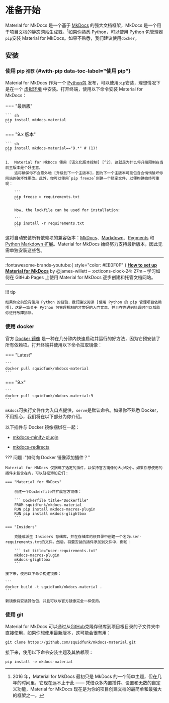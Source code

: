 # 准备开始

Material for MkDocs 是一个基于 [MkDocs] 的强大文档框架，MkDocs 是一个用于项目文档的静态网站生成器。[^1]如果你熟悉 Python，可以使用 Python 包管理器`pip`安装 Material for MkDocs。如果不熟悉，我们建议使用`docker`。

[^1]:2016 年，Material for MkDocs 最初只是 MkDocs 的一个简单主题，但在几年的时间里，它现在远不止于此 —— 凭借众多内置插件、设置和无数的自定义功能，Material for MkDocs 现在是为你的项目创建文档的最简单和最强大的框架之一。

[MkDocs]: https://www.mkdocs.org
[pip]: #with-pip
[docker]: #with-docker

## 安装

### 使用 pip <small>推荐</small> {#with-pip data-toc-label="使用 pip"}

Material for MkDocs 作为一个 [Python包] 发布，可以使用`pip`安装，理想情况下是在一个 [虚拟环境] 中安装。打开终端，使用以下命令安装 Material for MkDocs：

=== "最新版"

    ``` sh
    pip install mkdocs-material
    ```

=== "9.x 版本"

    ``` sh
    pip install mkdocs-material=="9.*" # (1)!
    ```
    
    1. 	Material for MkDocs 使用 [语义化版本控制] [^2]，这就是为什么将升级限制在当前主版本是个好主意。
        这将确保你不会意外地 [升级到下一个主版本]，因为下一个主版本可能包含会悄悄破坏你网站的破坏性更改。此外，你可以使用`pip freeze`创建一个锁定文件，以便构建始终可重现：
    
        ```
        pip freeze > requirements.txt
        ```
    
        Now, the lockfile can be used for installation:
    
        ```
        pip install -r requirements.txt
        ```

[^2]:
    请注意，现有功能的改进有时会发布为补丁发布，例如改进的内容选项卡渲染，它们不被认为是新功能。

这将自动安装所有依赖项的兼容版本：[MkDocs]、[Markdown]、[Pygments] 和 [Python Markdown 扩展]。Material for MkDocs 始终努力支持最新版本，因此无需单独安装这些包。

---

:fontawesome-brands-youtube:{ style="color: #EE0F0F" }
__[How to set up Material for MkDocs]__ by @james-willett – :octicons-clock-24:
27m – 学习如何在 GitHub Pages 上使用 Material for MkDocs 逐步创建和托管文档网站。

[How to set up Material for MkDocs]: https://www.youtube.com/watch?v=xlABhbnNrfI

---

!!! tip

    如果你之前没有使用 Python 的经验，我们建议阅读 [使用 Python 的 pip 管理项目依赖项]，这是一篇关于 Python 包管理机制的非常好的入门文章，并且在你遇到错误时可以帮助你进行故障排除。

[Python包]: https://pypi.org/project/mkdocs-material/
[虚拟环境]: https://realpython.com/what-is-pip/#using-pip-in-a-python-virtual-environment
[语义化版本控制]: https://semver.org/
[升级到下一个主版本]: upgrade.md
[Markdown]: https://python-markdown.github.io/
[Pygments]: https://pygments.org/
[Python Markdown 扩展]: https://facelessuser.github.io/pymdown-extensions/
[使用 Python 的 pip 管理项目依赖项]: https://realpython.com/what-is-pip/

### 使用 docker

官方 [Docker 镜像] 是一种在几分钟内快速启动并运行的好方法，因为它预安装了所有依赖项。打开终端并使用以下命令拉取镜像：

=== "Latest"

    ```
    docker pull squidfunk/mkdocs-material
    ```

=== "9.x"

    ```
    docker pull squidfunk/mkdocs-material:9
    ```

`mkdocs`可执行文件作为入口点提供，`serve`是默认命令。如果你不熟悉 Docker，不用担心，我们将在以下部分为你介绍。

以下插件与 Docker 镜像捆绑在一起：

- [mkdocs-minify-plugin]
- [mkdocs-redirects]

  [Docker 镜像]: https://hub.docker.com/r/squidfunk/mkdocs-material/
  [mkdocs-minify-plugin]: https://github.com/byrnereese/mkdocs-minify-plugin
  [mkdocs-redirects]: https://github.com/datarobot/mkdocs-redirects

???  问题 :"如何向 Docker 镜像添加插件？"

    Material for MkDocs 仅捆绑了选定的插件，以保持官方镜像的大小较小。如果你想使用的插件未包含在内，可以轻松添加它们：
    
    === "Material for MkDocs"
    
        创建一个Dockerfile并扩展官方镜像：
    
        ``` Dockerfile title="Dockerfile"
        FROM squidfunk/mkdocs-material
        RUN pip install mkdocs-macros-plugin
        RUN pip install mkdocs-glightbox
        ```
    
    === "Insiders"
    
        克隆或派生 Insiders 存储库，并在存储库的根目录中创建一个名为user-requirements.txt的文件。然后，将要安装的插件添加到文件中，例如：
    
        ``` txt title="user-requirements.txt"
        mkdocs-macros-plugin
        mkdocs-glightbox
        ```
    
    接下来，使用以下命令构建镜像：
    
    ```
    docker build -t squidfunk/mkdocs-material .
    ```
    
    新镜像将安装其他包，并且可以与官方镜像完全一样使用。

### 使用 git

Material for MkDocs 可以通过从[GitHub](https://github.com/squidfunk/mkdocs-material)克隆存储库到项目根目录的子文件夹中直接使用，如果你想使用最新版本，这可能会很有用：

```
git clone https://github.com/squidfunk/mkdocs-material.git
```

接下来，使用以下命令安装主题及其依赖项：

```
pip install -e mkdocs-material
```

[GitHub]: https://github.com/squidfunk/mkdocs-material

